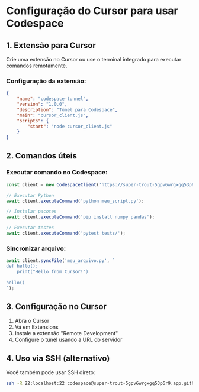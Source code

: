 # Configuração do Cursor para usar Codespace

## 1. Extensão para Cursor

Crie uma extensão no Cursor ou use o terminal integrado para executar comandos remotamente.

### Configuração da extensão:

```json
{
    "name": "codespace-tunnel",
    "version": "1.0.0",
    "description": "Túnel para Codespace",
    "main": "cursor_client.js",
    "scripts": {
        "start": "node cursor_client.js"
    }
}
```

## 2. Comandos úteis

### Executar comando no Codespace:
```javascript
const client = new CodespaceClient('https://super-trout-5gpv6wrgxgq53p6r9-8000.app.github.dev');

// Executar Python
await client.executeCommand('python meu_script.py');

// Instalar pacotes
await client.executeCommand('pip install numpy pandas');

// Executar testes
await client.executeCommand('pytest tests/');
```

### Sincronizar arquivo:
```javascript
await client.syncFile('meu_arquivo.py', `
def hello():
    print("Hello from Cursor!")
    
hello()
`);
```

## 3. Configuração no Cursor

1. Abra o Cursor
2. Vá em Extensions
3. Instale a extensão "Remote Development"
4. Configure o túnel usando a URL do servidor

## 4. Uso via SSH (alternativo)

Você também pode usar SSH direto:

```bash
ssh -R 22:localhost:22 codespace@super-trout-5gpv6wrgxgq53p6r9.app.github.dev
```
